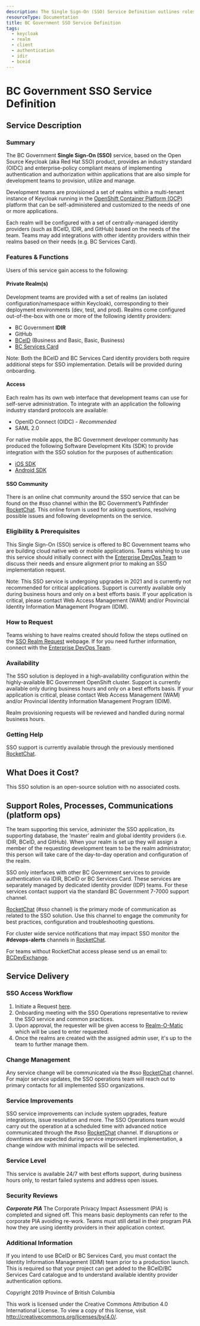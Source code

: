 ```yaml
---
description: The Single Sign-On (SSO) Service Definition outlines roles and responsibilities for operating the service.
resourceType: Documentation
title: BC Government SSO Service Definition
tags:
  - keycloak
  - realm
  - client
  - authentication
  - idir
  - bceid
---
```


# BC Government SSO Service Definition

## Service Description

### Summary

The BC Government **Single Sign-On (SSO)** service, based on the Open Source Keycloak (aka Red Hat SSO) product, provides an industry standard (OIDC) and enterprise-policy compliant means of implementing authentication and authorization within applications that are also simple for development teams to provision, utilize and manage.

Development teams are provisioned a set of realms within a multi-tenant instance of Keycloak running in the [OpenShift Container Platform (OCP)](../OCP/ServiceDefinition.md) platform that can be self-administered and customized to the needs of one or more applications.

Each realm will be configured with a set of centrally-managed identity providers (such as BCeID, IDIR, and GitHub) based on the needs of the team. Teams may add integrations with other identity providers within their realms based on their needs (e.g. BC Services Card).

### Features & Functions

Users of this service gain access to the following:

#### Private Realm(s)

Development teams are provided with a set of realms (an isolated configuration/namespace within Keycloak), corresponding to their deployment environments (dev, test, and prod). Realms come configured out-of-the-box with one or more of the following identity providers:

* BC Government **IDIR**
* GitHub
* [BCeID](https://www.bceid.ca) (Business and Basic, Basic, Business)
* [BC Services Card](https://www2.gov.bc.ca/gov/content/governments/government-id/bc-services-card)

Note: Both the BCeID and BC Services Card identity providers both require additional steps for SSO implementation. Details will be provided during onboarding.

#### Access

Each realm has its own web interface that development teams can use for self-serve administration. To integrate with an application the following industry standard protocols are available:

 * OpenID Connect (OIDC) - _Recommended_
 * SAML 2.0
 
For native mobile apps, the BC Government developer community has produced the following Software Development Kits (SDK) to provide integration with the SSO solution for the purposes of authentication:

 * [iOS SDK](https://github.com/bcgov/mobile-authentication-ios)
 * [Android SDK](https://github.com/bcgov/mobile-authentication-android)

#### SSO Community

There is an online chat community around the SSO service that can be found on the #sso channel within the BC Government’s Pathfinder [RocketChat](https://chat.developer.gov.bc.ca/home). This online forum is used for asking questions, resolving possible issues and following developments on the service.

### Eligibility & Prerequisites

This Single Sign-On (SSO) service is offered to BC Government teams who are building cloud native web or mobile applications. Teams wishing to use this service should initially connect with the [Enterprise DevOps Team](mailto:BCDevExchange@gov.bc.ca) to discuss their needs and ensure alignment prior to making an SSO implementation request.

Note: This SSO service is undergoing upgrades in 2021 and is currently not recommended for critical applications. Support is currently available only during business hours and only on a best efforts basis. If your application is critical, please contact Web Access Management (WAM) and/or Provincial Identity Information Management Program (IDIM).

### How to Request  

Teams wishing to have realms created should follow the steps outlined on the [SSO Realm Request](RequestSSORealm.md) webpage. If for you need further information, connect with the [Enterprise DevOps Team](mailto:BCDevExchange@gov.bc.ca).

### Availability

The SSO solution is deployed in a high-availability configuration within the highly-available BC Government OpenShift cluster.  Support is currently available only during business hours and only on a best efforts basis. If your application is critical, please contact Web Access Management (WAM) and/or Provincial Identity Information Management Program (IDIM).

Realm provisioning requests will be reviewed and handled during normal business hours.

### Getting Help

SSO support is currently available through the previously mentioned [RocketChat](https://chat.developer.gov.bc.ca/home).

## What Does it Cost?

This SSO solution is an open-source solution with no associated costs.

## Support Roles, Processes, Communications (platform ops)

The team supporting this service, administer the SSO application, its supporting database, the ‘master’ realm and global identity providers (i.e. IDIR, BCeID, and GitHub). When your realm is set up they will assign a member of the requesting development team to be the realm administrator; this person will take care of the day-to-day operation and configuration of the realm.

SSO only interfaces with other BC Government services to provide authentication via IDIR, BCeID or BC Services Card. These services are separately managed by dedicated identity provider (IDP) teams. For these services contact support via the standard BC Government 7-7000 support channel.

[RocketChat](https://chat.developer.gov.bc.ca/home) (#sso channel) is the primary mode of communication as related to the SSO solution. Use this channel to engage the community for best practices, configuration and troubleshooting questions.

For cluster wide service notifications that may impact SSO monitor the **#devops-alerts** channels in [RocketChat](https://chat.developer.gov.bc.ca/channel/devops-alerts).

For teams without RocketChat access please send us an email to: [BCDevExchange](mailto:BCDevExchange@gov.bc.ca).

## Service Delivery

### SSO Access Workflow

1. Initiate a Request [here](RequestSSORealm.md).
2. Onboarding meeting with the SSO Operations representative to review the SSO service and common practices.
3. Upon approval, the requester will be given access to [Realm-O-Matic](https://realm-o-matic.developer.gov.bc.ca) which will be used to enter requested. 
4. Once the realms are created with the assigned admin user, it's up to the team to further manage them.

### Change Management

Any service change will be communicated via the #sso [RocketChat](https://chat.developer.gov.bc.ca/channel/sso) channel. For major service updates, the SSO operations team will reach out to primary contacts for all implemented SSO organizations.

### Service Improvements

SSO service improvements can include system upgrades, feature integrations, issue resolution and more. The SSO Operations team would carry out the operation at a scheduled time with advanced notice communicated through the #sso [RocketChat](https://chat.developer.gov.bc.ca/channel/sso) channel. If disruptions or downtimes are expected during service improvement implementation, a change window with minimal impacts will be selected.

### Service Level

This service is available 24/7 with best efforts support, during business hours only, to restart failed systems and address open issues. 

### Security Reviews

***Corporate PIA***
The Corporate Privacy Impact Assessment (PIA) is completed and signed off. This means basic deployments can refer to the corporate PIA avoiding re-work. Teams must still detail in their program PIA how they are using identity providers in their application context.

### Additional Information

If you intend to use BCeID or BC Services Card, you must contact the Identity Information Management (IDIM) team prior to a production launch. This is required so that your project can get added to the BCeID/BC Services Card catalogue and to understand available identity provider authentication options.

Copyright 2019 Province of British Columbia

This work is licensed under the Creative Commons Attribution 4.0 International License.
To view a copy of this license, visit http://creativecommons.org/licenses/by/4.0/.



